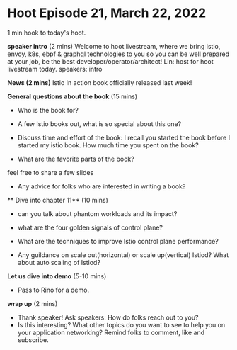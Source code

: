 # Hoot Episode 21, March 22, 2022

1 min hook to today's hoot.


**speaker intro** (2 mins)
Welcome to hoot livestream, where we bring istio, envoy, k8s, ebpf & graphql technologies to you so you can be well prepared at your job, be the best developer/operator/architect!
Lin: host for hoot livestream today.
speakers: intro

**News (2 mins)**
Istio In action book officially released last week!

**General questions about the book** (15 mins)
- Who is the book for?

- A few Istio books out, what is so special about this one?

- Discuss time and effort of the book: I recall you started the book before I started my istio book.  How much time you spent on the book?

- What are the favorite parts of the book?

feel free to share a few slides 

- Any advice for folks who are interested in writing a book?

** Dive into chapter 11** (10 mins)
- can you talk about phantom workloads and its impact?

- what are the four golden signals of control plane?

- What are the techniques to improve Istio control plane performance?

- Any guildance on scale out(horizontal) or scale up(vertical) Istiod?  What about auto scaling of Istiod?


**Let us dive into demo** (5-10 mins)
- Pass to Rino for a demo.


**wrap up** (2 mins)
- Thank speaker! Ask speakers: How do folks reach out to you?
- Is this interesting? What other topics do you want to see to help you on your application networking? Remind folks to comment, like and subscribe.

